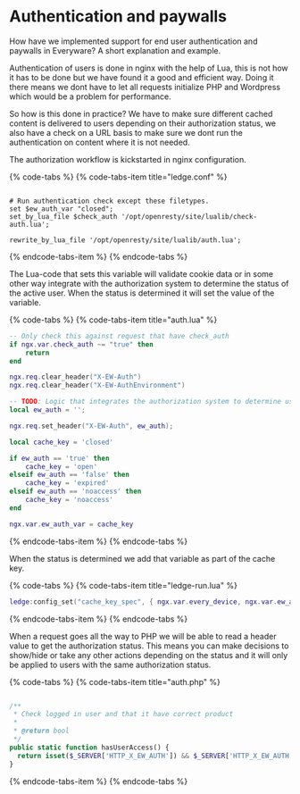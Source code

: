 # Authentication and paywalls

How have we implemented support for end user authentication and paywalls in Everyware? A short explanation and example.

Authentication of users is done in nginx with the help of Lua, this is not how it has to be done but we have found it a good and efficient way. Doing it there means we dont have to let all requests initialize PHP and Wordpress which would be a problem for performance.

So how is this done in practice? We have to make sure different cached content is delivered to users depending on their authorization status, we also have a check on a URL basis to make sure we dont run the authentication on content where it is not needed.

The authorization workflow is kickstarted in nginx configuration.

{% code-tabs %}
{% code-tabs-item title="ledge.conf" %}
```text
# Run authentication check except these filetypes.
set $ew_auth_var "closed";
set_by_lua_file $check_auth '/opt/openresty/site/lualib/check-auth.lua';

rewrite_by_lua_file '/opt/openresty/site/lualib/auth.lua';
```
{% endcode-tabs-item %}
{% endcode-tabs %}

The Lua-code that sets this variable will validate cookie data or in some other way integrate with the authorization system to determine the status of the active user. When the status is determined it will set the value of the variable.

{% code-tabs %}
{% code-tabs-item title="auth.lua" %}
```lua
-- Only check this against request that have check_auth
if ngx.var.check_auth ~= "true" then
    return
end

ngx.req.clear_header("X-EW-Auth")
ngx.req.clear_header("X-EW-AuthEnvironment")

-- TODO: Logic that integrates the authorization system to determine user status.
local ew_auth = '';

ngx.req.set_header("X-EW-Auth", ew_auth);

local cache_key = 'closed'

if ew_auth == 'true' then
    cache_key = 'open'
elseif ew_auth == 'false' then
    cache_key = 'expired'
elseif ew_auth == 'noaccess' then
    cache_key = 'noaccess'
end

ngx.var.ew_auth_var = cache_key
```
{% endcode-tabs-item %}
{% endcode-tabs %}

When the status is determined we add that variable as part of the cache key.

{% code-tabs %}
{% code-tabs-item title="ledge-run.lua" %}
```lua
ledge:config_set("cache_key_spec", { ngx.var.every_device, ngx.var.ew_auth_var, scheme, ngx.var.host, ngx.var.uri, ngx.var.args })
```
{% endcode-tabs-item %}
{% endcode-tabs %}

When a request goes all the way to PHP we will be able to read a header value to get the authorization status. This means you can make decisions to show/hide or take any other actions depending on the status and it will only be applied to users with the same authorization status.

{% code-tabs %}
{% code-tabs-item title="auth.php" %}
```php
/**
 * Check logged in user and that it have correct product
 *
 * @return bool
 */
public static function hasUserAccess() {
  return isset($_SERVER['HTTP_X_EW_AUTH']) && $_SERVER['HTTP_X_EW_AUTH'] === 'true';
}
```
{% endcode-tabs-item %}
{% endcode-tabs %}

